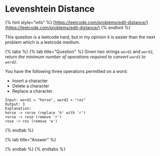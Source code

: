 # Levenshtein Distance

{% hint style="info" %}
[https://leetcode.com/problems/edit-distance/](https://leetcode.com/problems/edit-distance/)
{% endhint %}

This question is a leetcode hard, but in my opinion it is easier than the next problem which is a leetcode medium.

{% tabs %}
{% tab title="Question" %}
Given two strings `word1` and `word2`, return _the minimum number of operations required to convert `word1` to `word2`_.

You have the following three operations permitted on a word:

* Insert a character
* Delete a character
* Replace a character

```text
Input: word1 = "horse", word2 = "ros"
Output: 3
Explanation: 
horse -> rorse (replace 'h' with 'r')
rorse -> rose (remove 'r')
rose -> ros (remove 'e')
```
{% endtab %}

{% tab title="Answer" %}

{% endtab %}
{% endtabs %}

